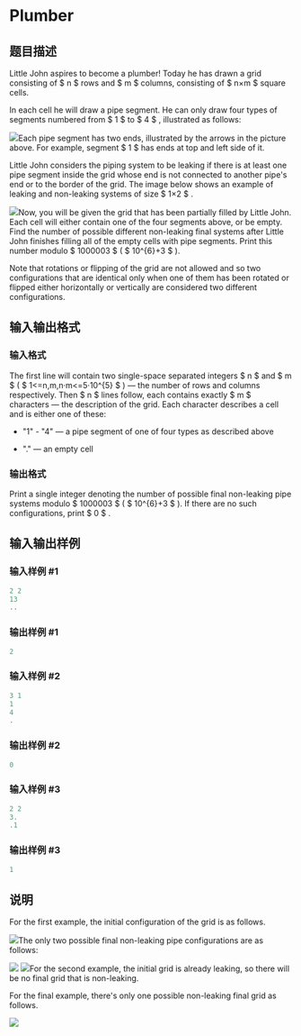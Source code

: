 # Plumber

## 题目描述

Little John aspires to become a plumber! Today he has drawn a grid consisting of $ n $ rows and $ m $ columns, consisting of $ n×m $ square cells.

In each cell he will draw a pipe segment. He can only draw four types of segments numbered from $ 1 $ to $ 4 $ , illustrated as follows:

![](https://cdn.luogu.com.cn/upload/vjudge_pic/CF115C/5684a4b13082e2a77497ef1a54b7d0e8d10cf63a.png)Each pipe segment has two ends, illustrated by the arrows in the picture above. For example, segment $ 1 $ has ends at top and left side of it.

Little John considers the piping system to be leaking if there is at least one pipe segment inside the grid whose end is not connected to another pipe's end or to the border of the grid. The image below shows an example of leaking and non-leaking systems of size $ 1×2 $ .

![](https://cdn.luogu.com.cn/upload/vjudge_pic/CF115C/27e564b3757fd632050e90769548f2507e6d8614.png)Now, you will be given the grid that has been partially filled by Little John. Each cell will either contain one of the four segments above, or be empty. Find the number of possible different non-leaking final systems after Little John finishes filling all of the empty cells with pipe segments. Print this number modulo $ 1000003 $ ( $ 10^{6}+3 $ ).

Note that rotations or flipping of the grid are not allowed and so two configurations that are identical only when one of them has been rotated or flipped either horizontally or vertically are considered two different configurations.

## 输入输出格式

### 输入格式

The first line will contain two single-space separated integers $ n $ and $ m $ ( $ 1<=n,m,n·m<=5·10^{5} $ ) — the number of rows and columns respectively. Then $ n $ lines follow, each contains exactly $ m $ characters — the description of the grid. Each character describes a cell and is either one of these:

- "1" - "4" — a pipe segment of one of four types as described above

- "." — an empty cell

### 输出格式

Print a single integer denoting the number of possible final non-leaking pipe systems modulo $ 1000003 $ ( $ 10^{6}+3 $ ). If there are no such configurations, print $ 0 $ .

## 输入输出样例

### 输入样例 #1

```cpp
2 2
13
..

```
### 输出样例 #1

```cpp
2

```
### 输入样例 #2

```cpp
3 1
1
4
.

```
### 输出样例 #2

```cpp
0

```
### 输入样例 #3

```cpp
2 2
3.
.1

```
### 输出样例 #3

```cpp
1

```
## 说明

For the first example, the initial configuration of the grid is as follows.

![](https://cdn.luogu.com.cn/upload/vjudge_pic/CF115C/ea03cb91df64d965734fe547ca6374a2eb82152f.png)The only two possible final non-leaking pipe configurations are as follows:

![](https://cdn.luogu.com.cn/upload/vjudge_pic/CF115C/61cdf177228590fa8ab090a556a9fd6e592dd21d.png) ![](https://cdn.luogu.com.cn/upload/vjudge_pic/CF115C/023c7b7445c5e47c887c46cd5386151bace1eae5.png)For the second example, the initial grid is already leaking, so there will be no final grid that is non-leaking.

For the final example, there's only one possible non-leaking final grid as follows.

![](https://cdn.luogu.com.cn/upload/vjudge_pic/CF115C/e72e3ca7692dff7d542a5eb082c86ab442d32df7.png)

